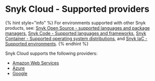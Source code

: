 # Snyk Cloud - Supported providers

{% hint style="info" %}
For environments supported with other Snyk products, see: [Snyk Open Source - supported languages and package managers](../../scan-application-code/snyk-open-source/snyk-open-source-supported-languages-and-package-managers/), [Snyk Code - Supported languages and frameworks](../../scan-application-code/snyk-code/snyk-code-language-and-framework-support.md), [Snyk Container - Supported operating system distributions](../../scan-containers/supported-operating-system-distributions.md), and [Snyk IaC - Supported environments](../snyk-infrastructure-as-code/snyk-iac-supported-environments.md).
{% endhint %}

Snyk Cloud supports the following providers:

* [Amazon Web Services](getting-started-with-snyk-cloud-aws/)
* [Azure](getting-started-with-snyk-cloud-azure/)
* [Google](getting-started-with-snyk-cloud-google/)
